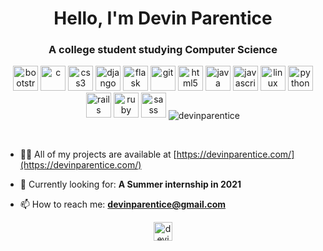 <h1 align="center">Hello, I'm Devin Parentice</h1>
<h3 align="center">A college student studying Computer Science</h3>

<p align="center"><img src="https://devicons.github.io/devicon/devicon.git/icons/bootstrap/bootstrap-plain.svg" alt="bootstrap" width="40" height="40"/> <img src="https://devicons.github.io/devicon/devicon.git/icons/c/c-original.svg" alt="c" width="40" height="40"/> <img src="https://devicons.github.io/devicon/devicon.git/icons/css3/css3-original-wordmark.svg" alt="css3" width="40" height="40"/> <img src="https://devicons.github.io/devicon/devicon.git/icons/django/django-original.svg" alt="django" width="40" height="40"/> <img src="https://www.vectorlogo.zone/logos/pocoo_flask/pocoo_flask-icon.svg" alt="flask" width="40" height="40"/> <img src="https://www.vectorlogo.zone/logos/git-scm/git-scm-icon.svg" alt="git" width="40" height="40"/> <img src="https://devicons.github.io/devicon/devicon.git/icons/html5/html5-original-wordmark.svg" alt="html5" width="40" height="40"/> <img src="https://devicons.github.io/devicon/devicon.git/icons/java/java-original-wordmark.svg" alt="java" width="40" height="40"/> <img src="https://devicons.github.io/devicon/devicon.git/icons/javascript/javascript-original.svg" alt="javascript" width="40" height="40"/> <img src="https://devicons.github.io/devicon/devicon.git/icons/linux/linux-original.svg" alt="linux" width="40" height="40"/> <img src="https://devicons.github.io/devicon/devicon.git/icons/python/python-original.svg" alt="python" width="40" height="40"/> <img src="https://devicons.github.io/devicon/devicon.git/icons/rails/rails-original-wordmark.svg" alt="rails" width="40" height="40"/> <img src="https://devicons.github.io/devicon/devicon.git/icons/ruby/ruby-original-wordmark.svg" alt="ruby" width="40" height="40"/> <img src="https://devicons.github.io/devicon/devicon.git/icons/sass/sass-original.svg" alt="sass" width="40" height="40"/>&nbsp;<img align="center" src="https://github-readme-stats.vercel.app/api?username=devinparentice&show_icons=true&include_all_commits=true&count_private=true" alt="devinparentice" /></p>

<br/>

- 👨‍💻 All of my projects are available at [https://devinparentice.com/](https://devinparentice.com/)

- 💼 Currently looking for: **A Summer internship in 2021**

- 📫 How to reach me: **devinparentice@gmail.com**

<p align="center">
<a href="https://linkedin.com/in/devin-parentice-2372b4170" target="blank"><img align="center" src="https://cdn.jsdelivr.net/npm/simple-icons@3.0.1/icons/linkedin.svg" alt="devin-parentice-2372b4170" height="30" width="30" /></a>
</p>
